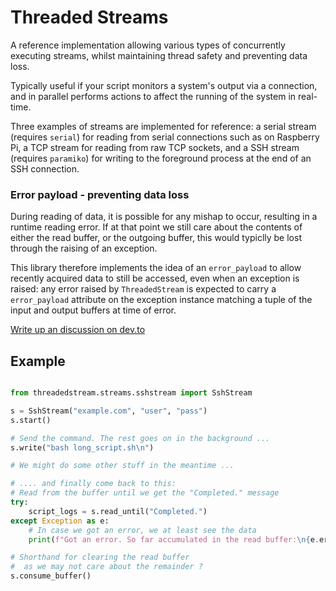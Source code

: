 # Threaded Streams

A reference implementation allowing various types of concurrently executing streams, whilst maintaining thread safety and preventing data loss.

Typically useful if your script monitors a system's output via a connection, and in parallel performs actions to affect the running of the system in real-time.

Three examples of streams are implemented for reference: a serial stream (requires `serial`) for reading from serial connections such as on Raspberry Pi, a TCP stream for reading from raw TCP sockets, and a SSH stream (requires `paramiko`) for writing to the foreground process at the end of an SSH connection.

### Error payload - preventing data loss

During reading of data, it is possible for any mishap to occur, resulting in a runtime reading error. If at that point we still care about the contents of either the read buffer, or the outgoing buffer, this would typiclly be lost through the raising of an exception.

This library therefore implements the idea of an `error_payload` to allow recently acquired data to still be accessed, even when an exception is raised: any error raised by `ThreadedStream` is expected to carry a `error_payload` attribute on the exception instance matching a tuple of the input and output buffers at time of error.

[Write up an discussion on dev.to](https://dev.to/taikedz/an-exercise-in-multi-threading-and-lessons-learned-461m)

## Example

```python

from threadedstream.streams.sshstream import SshStream

s = SshStream("example.com", "user", "pass")
s.start()

# Send the command. The rest goes on in the background ...
s.write("bash long_script.sh\n")

# We might do some other stuff in the meantime ...

# .... and finally come back to this:
# Read from the buffer until we get the "Completed." message
try:
    script_logs = s.read_until("Completed.")
except Exception as e:
    # In case we got an error, we at least see the data
    print(f"Got an error. So far accumulated in the read buffer:\n{e.error_payload[0]}")

# Shorthand for clearing the read buffer
#  as we may not care about the remainder ?
s.consume_buffer()

```
